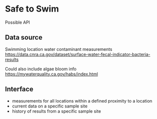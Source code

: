 # Safe to Swim

Possible API

## Data source

Swimming location water contaminant measurements https://data.cnra.ca.gov/dataset/surface-water-fecal-indicator-bacteria-results

Could also include algae bloom info https://mywaterquality.ca.gov/habs/index.html

## Interface

- measurements for all locations within a defined proximity to a location
- current data on a specific sample site
- history of results from a specific sample site